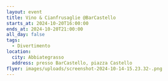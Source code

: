 ```yaml
---
layout: event
title: Vino & Cianfrusaglie @BarCastello
starts_at: 2024-10-20T16:00:00
ends_at: 2024-10-20T21:00:00
all_day: false
tags:
  - Divertimento
location:
  city: Abbiategrasso
  address: presso BarCastello, piazza Castello
flyer: images/uploads/screenshot-2024-10-14-15.23.32-.png
---
```

